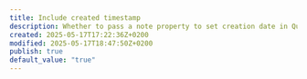```yaml
---
title: Include created timestamp
description: Whether to pass a note property to set creation date in Quartz. Required when `defaultDateType` in Quartz is set to "created".
created: 2025-05-17T17:22:36Z+0200
modified: 2025-05-17T18:47:50Z+0200
publish: true
default_value: "true"
---
```

